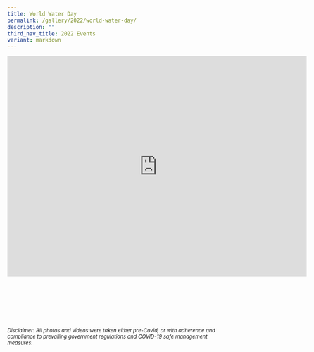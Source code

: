 ```yaml
---
title: World Water Day
permalink: /gallery/2022/world-water-day/
description: ""
third_nav_title: 2022 Events
variant: markdown
---
```

<iframe allowfullscreen="true" height="499" width="680" frameborder="0" src="https://docs.google.com/presentation/d/e/2PACX-1vSRGqDo6lBqmnwm-IOXEMqPYffxvKE8Ctq2foZMZwVt5c_dyCcT8qM0-G6WZwQd7MnJ_Fy-7oOqDI-6/embed?start=true&amp;loop=true&amp;delayms=3000"></iframe>

<br><br><br><br><br><br>
<sup>_Disclaimer: All photos and videos were taken either pre-Covid, or with adherence and compliance to prevailing government regulations and COVID-19 safe management measures._</sup>